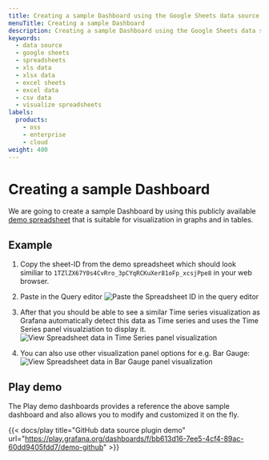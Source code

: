 ```yaml
---
title: Creating a sample Dashboard using the Google Sheets data source plugin for Grafana
menuTitle: Creating a sample Dashboard
description: Creating a sample Dashboard using the Google Sheets data source plugin to visualize Google Spreadsheets data in Grafana.
keywords:
  - data source
  - google sheets
  - spreadsheets
  - xls data
  - xlsx data
  - excel sheets
  - excel data
  - csv data
  - visualize spreadsheets
labels:
  products:
    - oss
    - enterprise
    - cloud
weight: 400
---
```


# Creating a sample Dashboard

We are going to create a sample Dashboard by using this publicly available [demo spreadsheet](https://docs.google.com/spreadsheets/d/1TZlZX67Y0s4CvRro_3pCYqRCKuXer81oFp_xcsjPpe8/edit?usp=sharing) that is suitable for visualization in graphs and in tables.

## Example

1. Copy the sheet-ID from the demo spreadsheet which should look similiar to `1TZlZX67Y0s4CvRro_3pCYqRCKuXer81oFp_xcsjPpe8` in your web browser.

1. Paste in the Query editor
   ![Paste the Spreadsheet ID in the query editor](/media/docs/plugins/google-sheets-example-1.png)

1. After that you should be able to see a similar Time series visualization as Grafana automatically detect this data as Time series and uses the Time Series panel visualziation to display it.
   ![View Spreadsheet data in Time Series panel visualization](/media/docs/plugins/google-sheets-example-2.png)

1. You can also use other visualization panel options for e.g. Bar Gauge:
   ![View Spreadsheet data in Bar Gauge panel visualization ](/media/docs/plugins/google-sheets-example-3.png)

## Play demo

The Play demo dashboards provides a reference the above sample dashboard and also allows you to modify and customized it on the fly.

{{< docs/play title="GitHub data source plugin demo" url="https://play.grafana.org/dashboards/f/bb613d16-7ee5-4cf4-89ac-60dd9405fdd7/demo-github" >}}
